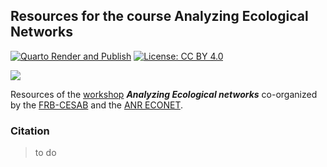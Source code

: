 ## Resources for the course Analyzing Ecological Networks

<!-- badges: start -->
[![Quarto Render and Publish](https://github.com/rdatatoolbox/rdatatoolbox.github.io/actions/workflows/render-website.yaml/badge.svg)](https://github.com/econetoolbox/econetoolbox.github.io/actions/workflows/render-website.yaml)
[![License: CC BY 4.0](https://img.shields.io/badge/License-CC%20BY%204.0-green.svg)](https://choosealicense.com/licenses/cc-by-4.0/)
<!-- badges: end -->


![](images/banner-networks_150dpi.png)

Resources of the [workshop](https://econetoolbox.github.io/) **_Analyzing Ecological networks_**
co-organized by the
[FRB-CESAB](https://www.fondationbiodiversite.fr/en/about-the-foundation/le-cesab/)
and the
[ANR ECONET](https://cmatias.perso.math.cnrs.fr/ANR_EcoNet.html).


### Citation

> to do


<!--

**Here are some ideas to get you started:**

🙋‍♀️ A short introduction - what is your organization all about?
🌈 Contribution guidelines - how can the community get involved?
👩‍💻 Useful resources - where can the community find your docs? Is there anything else the community should know?
🍿 Fun facts - what does your team eat for breakfast?
🧙 Remember, you can do mighty things with the power of [Markdown](https://docs.github.com/github/writing-on-github/getting-started-with-writing-and-formatting-on-github/basic-writing-and-formatting-syntax)
-->
